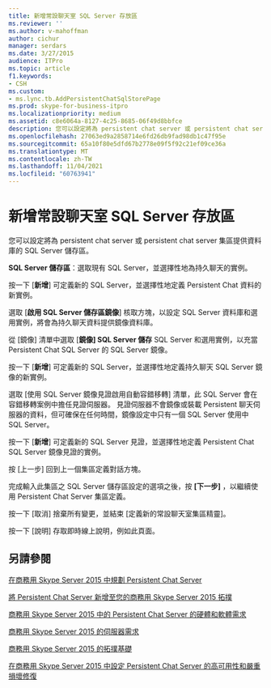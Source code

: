 ```yaml
---
title: 新增常設聊天室 SQL Server 存放區
ms.reviewer: ''
ms.author: v-mahoffman
author: cichur
manager: serdars
ms.date: 3/27/2015
audience: ITPro
ms.topic: article
f1.keywords:
- CSH
ms.custom:
- ms.lync.tb.AddPersistentChatSqlStorePage
ms.prod: skype-for-business-itpro
ms.localizationpriority: medium
ms.assetid: c8e6064a-8127-4c25-8685-06f49d8bbfce
description: 您可以設定將為 persistent chat server 或 persistent chat server 集區提供資料庫的 SQL Server 儲存區。
ms.openlocfilehash: 27063ed9a2858714e6fd26db9fad98db1c47f95e
ms.sourcegitcommit: 65a10f80e5dfd67b2778e09f5f92c21ef09ce36a
ms.translationtype: MT
ms.contentlocale: zh-TW
ms.lasthandoff: 11/04/2021
ms.locfileid: "60763941"
---
```

# <a name="add-persistent-chat-sql-server-store"></a>新增常設聊天室 SQL Server 存放區
 
您可以設定將為 persistent chat server 或 persistent chat server 集區提供資料庫的 SQL Server 儲存區。
  
 **SQL Server 儲存區**：選取現有 SQL Server，並選擇性地為持久聊天的實例。
  
按一下 [**新增**] 可定義新的 SQL Server，並選擇性地定義 Persistent Chat 資料的新實例。
  
選取 [**啟用 SQL Server 儲存區鏡像**] 核取方塊，以設定 SQL Server 資料庫和選用實例，將會為持久聊天資料提供鏡像資料庫。
  
從 [鏡像] 清單中選取 [**鏡像] SQL Server 儲存** SQL Server 和選用實例，以充當 Persistent Chat SQL Server 的 SQL Server 鏡像。
  
按一下 [**新增**] 可定義新的 SQL Server，並選擇性地定義持久聊天 SQL Server 鏡像的新實例。
  
選取 [使用 SQL Server 鏡像見證啟用自動容錯移轉] 清單，此 SQL Server 會在容錯移轉案例中擔任見證伺服器。 見證伺服器不會鏡像或裝載 Persistent 聊天伺服器的資料，但可確保在任何時間，鏡像設定中只有一個 SQL Server 使用中 SQL Server。
  
按一下 [**新增**] 可定義新的 SQL Server 見證，並選擇性地定義 Persistent Chat SQL Server 鏡像見證的實例。
  
按 [上一步] 回到上一個集區定義對話方塊。
  
完成輸入此集區之 SQL Server 儲存區設定的選項之後，按 **[下一步]** ，以繼續使用 Persistent Chat Server 集區定義。
  
按一下 [取消] 捨棄所有變更，並結束 [定義新的常設聊天室集區精靈]。
  
按一下 [說明] 存取即時線上說明，例如此頁面。
  
## <a name="see-also"></a>另請參閱

[在商務用 Skype Server 2015 中規劃 Persistent Chat Server](../../plan-your-deployment/persistent-chat-server/persistent-chat-server.md)
  
[將 Persistent Chat Server 新增至您的商務用 Skype Server 2015 拓撲](../../deploy/deploy-persistent-chat-server/add-persistent-chat-server.md)
  
[商務用 Skype Server 2015 中的 Persistent Chat Server 的硬體和軟體需求](../../plan-your-deployment/persistent-chat-server/hardware-and-software-requirements.md)
  
[商務用 Skype Server 2015 的伺服器需求](../../plan-your-deployment/requirements-for-your-environment/server-requirements.md)
  
[商務用 Skype Server 2015 的拓撲基礎](../../plan-your-deployment/topology-basics/topology-basics.md)
  
[在商務用 Skype Server 2015 中設定 Persistent Chat Server 的高可用性和嚴重損壞修復](../../deploy/deploy-persistent-chat-server/configure-hadr-for-persistent-chat.md)
